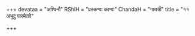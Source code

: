 +++
devataa = "अश्विनौ"
RShiH = "प्रस्कण्वः काण्वः"
ChandaH = "गायत्री"
title = "११ अभूदु पारमेतवे"

+++
